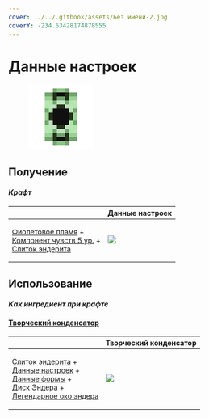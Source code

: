 ```yaml
---
cover: ../../.gitbook/assets/Без имени-2.jpg
coverY: -234.63428174878555
---
```


# Данные настроек

<figure><img src="../../.gitbook/assets/settings_data_128.png" alt=""><figcaption></figcaption></figure>

## Получение

#### _Крафт_

|                                                                                                                                                                             |  Данные настроек                              |
| --------------------------------------------------------------------------------------------------------------------------------------------------------------------------- | --------------------------------------------- |
| <p><a href="purple_blaze.md">Фиолетовое пламя</a> +<br><a href="cell_component_256k.md">Компонент чувств 5 ур.</a> +<br><a href="enderite_ingot.md">Слиток эндерита</a></p> | ![](../../.gitbook/assets/settings\_data.png) |

## Использование

#### _Как ингредиент при крафте_

#### [Творческий конденсатор](creative_capacitor.md)

|                                                                                                                                                                                                                                                                        |  Творческий конденсатор                            |
| ---------------------------------------------------------------------------------------------------------------------------------------------------------------------------------------------------------------------------------------------------------------------- | -------------------------------------------------- |
| <p><a href="enderite_ingot.md">Слиток эндерита</a> +<br><a href="settings_data.md">Данные настроек</a> +<br><a href="shape_data.md">Данные формы</a> +<br><a href="ender_disc.md">Диск Эндера</a> +<br><a href="legendary_ender_eye.md">Легендарное око эндера</a></p> | ![](../../.gitbook/assets/creative\_capacitor.png) |

